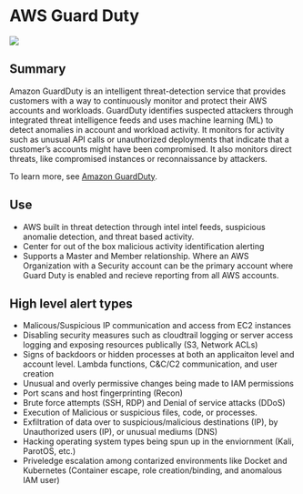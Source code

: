# AWS Guard Duty

![](https://explore.skillbuilder.aws/files/a/w/aws_prod1_docebosaas_com/1721149200/GkyF8Mg8z4_WVdL503GbNw/tincan/1795780_1704469401_o_1hjd4l7tc11hedc913i09dklbhj_zip/assets/eBdHX-VilVYrHWQR_GI1jJPl0oMzUTj2h.png)

## Summary

Amazon GuardDuty is an intelligent threat-detection service that provides customers with a way to continuously monitor and protect their AWS accounts and workloads. GuardDuty identifies suspected attackers through integrated threat intelligence feeds and uses machine learning (ML) to detect anomalies in account and workload activity. It monitors for activity such as unusual API calls or unauthorized deployments that indicate that a customer’s accounts might have been compromised. It also monitors direct threats, like compromised instances or reconnaissance by attackers.

To learn more, see [Amazon GuardDuty](https://aws.amazon.com/guardduty/).

## Use

- AWS built in threat detection through intel intel feeds, suspicious anomalie detection, and threat based activity.
- Center for out of the box malicious activity identification alerting
- Supports a Master and Member relationship. Where an AWS Organization with a Security account can be the primary account where Guard Duty is enabled and recieve reporting from all AWS accounts. 

## High level alert types

- Malicous/Suspicious IP communication and access from EC2 instances
- Disabling security measures such as cloudtrail logging or server access logging and exposing resources publically (S3, Network ACLs)
- Signs of backdoors or hidden processes at both an applicaiton level and account level. Lambda functions, C&C/C2 communication, and user creation
- Unusual and overly permissive changes being made to IAM permissions
- Port scans and host fingerprinting (Recon)
- Brute force attempts (SSH, RDP) and Denial of service attacks (DDoS)
- Execution of Malicious or suspicious files, code, or processes.
- Exfiltration of data over to suspicious/malicious destinations (IP), by Unauthorized users (IP), or unusual mediums (DNS)
- Hacking operating system types being spun up in the enviornment (Kali, ParotOS, etc.)
- Priveledge escalation among contarized environments like Docket and Kubernetes (Container escape, role creation/binding, and anomalous IAM user)

## 
